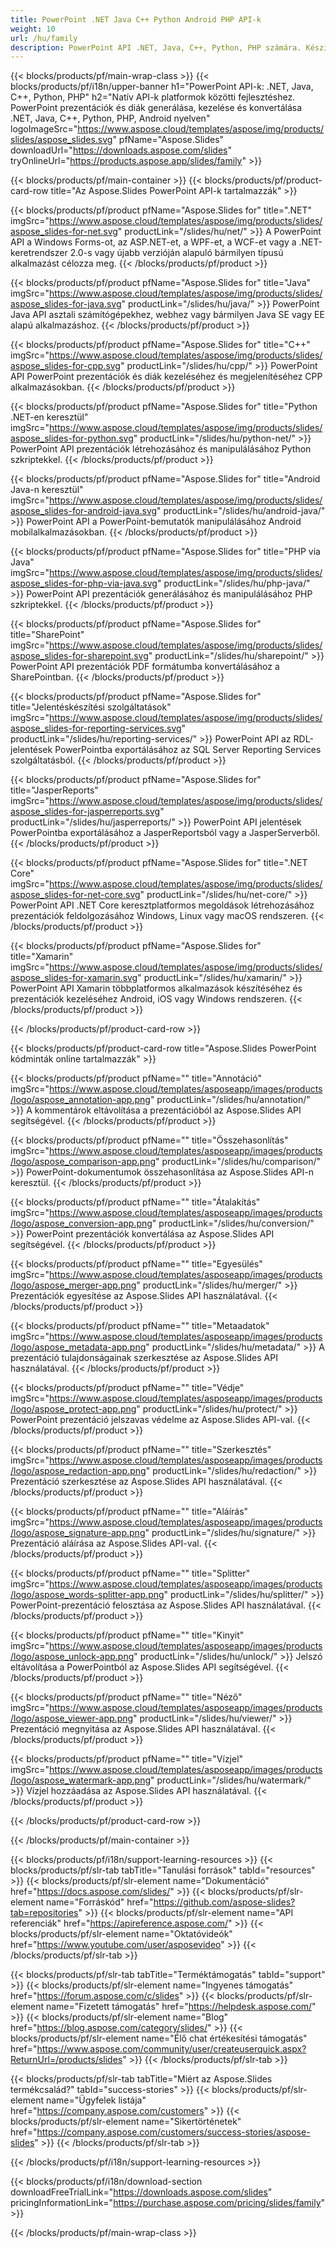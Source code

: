 ```yaml
---
title: PowerPoint .NET Java C++ Python Android PHP API-k
weight: 10
url: /hu/family
description: PowerPoint API .NET, Java, C++, Python, PHP számára. Készítsen Írás Szerkesztés Render Nyomtatás PowerPoint PPT, PPTX, ODP. Diák exportálása az SSRS-ben és a JasperReportsban
---
```


{{< blocks/products/pf/main-wrap-class >}}
{{< blocks/products/pf/i18n/upper-banner h1="PowerPoint API-k: .NET, Java, C++, Python, PHP" h2="Natív API-k platformok közötti fejlesztéshez. PowerPoint prezentációk és diák generálása, kezelése és konvertálása .NET, Java, C++, Python, PHP, Android nyelven" logoImageSrc="https://www.aspose.cloud/templates/aspose/img/products/slides/aspose_slides.svg" pfName="Aspose.Slides" downloadUrl="https://downloads.aspose.com/slides" tryOnlineUrl="https://products.aspose.app/slides/family" >}}

{{< blocks/products/pf/main-container >}}
{{< blocks/products/pf/product-card-row title="Az Aspose.Slides PowerPoint API-k tartalmazzák" >}}

{{< blocks/products/pf/product pfName="Aspose.Slides for" title=".NET" imgSrc="https://www.aspose.cloud/templates/aspose/img/products/slides/aspose_slides-for-net.svg" productLink="/slides/hu/net/" >}}
A PowerPoint API a Windows Forms-ot, az ASP.NET-et, a WPF-et, a WCF-et vagy a .NET-keretrendszer 2.0-s vagy újabb verzióján alapuló bármilyen típusú alkalmazást célozza meg.
{{< /blocks/products/pf/product >}}

{{< blocks/products/pf/product pfName="Aspose.Slides for" title="Java" imgSrc="https://www.aspose.cloud/templates/aspose/img/products/slides/aspose_slides-for-java.svg" productLink="/slides/hu/java/" >}}
PowerPoint Java API asztali számítógépekhez, webhez vagy bármilyen Java SE vagy EE alapú alkalmazáshoz.
{{< /blocks/products/pf/product >}}

{{< blocks/products/pf/product pfName="Aspose.Slides for" title="C++" imgSrc="https://www.aspose.cloud/templates/aspose/img/products/slides/aspose_slides-for-cpp.svg" productLink="/slides/hu/cpp/" >}}
PowerPoint API PowerPoint prezentációk és diák kezeléséhez és megjelenítéséhez CPP alkalmazásokban.
{{< /blocks/products/pf/product >}}

{{< blocks/products/pf/product pfName="Aspose.Slides for" title="Python .NET-en keresztül" imgSrc="https://www.aspose.cloud/templates/aspose/img/products/slides/aspose_slides-for-python.svg" productLink="/slides/hu/python-net/" >}}
PowerPoint API prezentációk létrehozásához és manipulálásához Python szkriptekkel.
{{< /blocks/products/pf/product >}}

{{< blocks/products/pf/product pfName="Aspose.Slides for" title="Android Java-n keresztül" imgSrc="https://www.aspose.cloud/templates/aspose/img/products/slides/aspose_slides-for-android-java.svg" productLink="/slides/hu/android-java/" >}}
PowerPoint API a PowerPoint-bemutatók manipulálásához Android mobilalkalmazásokban.
{{< /blocks/products/pf/product >}}

{{< blocks/products/pf/product pfName="Aspose.Slides for" title="PHP via Java" imgSrc="https://www.aspose.cloud/templates/aspose/img/products/slides/aspose_slides-for-php-via-java.svg" productLink="/slides/hu/php-java/" >}}
PowerPoint API prezentációk generálásához és manipulálásához PHP szkriptekkel.
{{< /blocks/products/pf/product >}}

{{< blocks/products/pf/product pfName="Aspose.Slides for" title="SharePoint" imgSrc="https://www.aspose.cloud/templates/aspose/img/products/slides/aspose_slides-for-sharepoint.svg" productLink="/slides/hu/sharepoint/" >}}
PowerPoint API prezentációk PDF formátumba konvertálásához a SharePointban.
{{< /blocks/products/pf/product >}}

{{< blocks/products/pf/product pfName="Aspose.Slides for" title="Jelentéskészítési szolgáltatások" imgSrc="https://www.aspose.cloud/templates/aspose/img/products/slides/aspose_slides-for-reporting-services.svg" productLink="/slides/hu/reporting-services/" >}}
PowerPoint API az RDL-jelentések PowerPointba exportálásához az SQL Server Reporting Services szolgáltatásból.
{{< /blocks/products/pf/product >}}

{{< blocks/products/pf/product pfName="Aspose.Slides for" title="JasperReports" imgSrc="https://www.aspose.cloud/templates/aspose/img/products/slides/aspose_slides-for-jasperreports.svg" productLink="/slides/hu/jasperreports/" >}}
PowerPoint API jelentések PowerPointba exportálásához a JasperReportsból vagy a JasperServerből.
{{< /blocks/products/pf/product >}}

{{< blocks/products/pf/product pfName="Aspose.Slides for" title=".NET Core" imgSrc="https://www.aspose.cloud/templates/aspose/img/products/slides/aspose_slides-for-net-core.svg" productLink="/slides/hu/net-core/" >}}
PowerPoint API .NET Core keresztplatformos megoldások létrehozásához prezentációk feldolgozásához Windows, Linux vagy macOS rendszeren.
{{< /blocks/products/pf/product >}}

{{< blocks/products/pf/product pfName="Aspose.Slides for" title="Xamarin" imgSrc="https://www.aspose.cloud/templates/aspose/img/products/slides/aspose_slides-for-xamarin.svg" productLink="/slides/hu/xamarin/" >}}
PowerPoint API Xamarin többplatformos alkalmazások készítéséhez és prezentációk kezeléséhez Android, iOS vagy Windows rendszeren.
{{< /blocks/products/pf/product >}}

{{< /blocks/products/pf/product-card-row >}}

{{< blocks/products/pf/product-card-row title="Aspose.Slides PowerPoint kódminták online tartalmazzák" >}}

{{< blocks/products/pf/product pfName="" title="Annotáció" imgSrc="https://www.aspose.cloud/templates/asposeapp/images/products/logo/aspose_annotation-app.png" productLink="/slides/hu/annotation/" >}}
A kommentárok eltávolítása a prezentációból az Aspose.Slides API segítségével.
{{< /blocks/products/pf/product >}}

{{< blocks/products/pf/product pfName="" title="Összehasonlítás" imgSrc="https://www.aspose.cloud/templates/asposeapp/images/products/logo/aspose_comparison-app.png" productLink="/slides/hu/comparison/" >}}
PowerPoint-dokumentumok összehasonlítása az Aspose.Slides API-n keresztül.
{{< /blocks/products/pf/product >}}

{{< blocks/products/pf/product pfName="" title="Átalakítás" imgSrc="https://www.aspose.cloud/templates/asposeapp/images/products/logo/aspose_conversion-app.png" productLink="/slides/hu/conversion/" >}}
PowerPoint prezentációk konvertálása az Aspose.Slides API segítségével.
{{< /blocks/products/pf/product >}}

{{< blocks/products/pf/product pfName="" title="Egyesülés" imgSrc="https://www.aspose.cloud/templates/asposeapp/images/products/logo/aspose_merger-app.png" productLink="/slides/hu/merger/" >}}
Prezentációk egyesítése az Aspose.Slides API használatával.
{{< /blocks/products/pf/product >}}

{{< blocks/products/pf/product pfName="" title="Metaadatok" imgSrc="https://www.aspose.cloud/templates/asposeapp/images/products/logo/aspose_metadata-app.png" productLink="/slides/hu/metadata/" >}}
A prezentáció tulajdonságainak szerkesztése az Aspose.Slides API használatával.
{{< /blocks/products/pf/product >}}

{{< blocks/products/pf/product pfName="" title="Védje" imgSrc="https://www.aspose.cloud/templates/asposeapp/images/products/logo/aspose_protect-app.png" productLink="/slides/hu/protect/" >}}
PowerPoint prezentáció jelszavas védelme az Aspose.Slides API-val.
{{< /blocks/products/pf/product >}}

{{< blocks/products/pf/product pfName="" title="Szerkesztés" imgSrc="https://www.aspose.cloud/templates/asposeapp/images/products/logo/aspose_redaction-app.png" productLink="/slides/hu/redaction/" >}}
Prezentáció szerkesztése az Aspose.Slides API használatával.
{{< /blocks/products/pf/product >}}

{{< blocks/products/pf/product pfName="" title="Aláírás" imgSrc="https://www.aspose.cloud/templates/asposeapp/images/products/logo/aspose_signature-app.png" productLink="/slides/hu/signature/" >}}
Prezentáció aláírása az Aspose.Slides API-val.
{{< /blocks/products/pf/product >}}

{{< blocks/products/pf/product pfName="" title="Splitter" imgSrc="https://www.aspose.cloud/templates/asposeapp/images/products/logo/aspose_words-splitter-app.png" productLink="/slides/hu/splitter/" >}}
PowerPoint-prezentáció felosztása az Aspose.Slides API használatával.
{{< /blocks/products/pf/product >}}

{{< blocks/products/pf/product pfName="" title="Kinyit" imgSrc="https://www.aspose.cloud/templates/asposeapp/images/products/logo/aspose_unlock-app.png" productLink="/slides/hu/unlock/" >}}
Jelszó eltávolítása a PowerPointból az Aspose.Slides API segítségével.
{{< /blocks/products/pf/product >}}

{{< blocks/products/pf/product pfName="" title="Néző" imgSrc="https://www.aspose.cloud/templates/asposeapp/images/products/logo/aspose_viewer-app.png" productLink="/slides/hu/viewer/" >}}
Prezentáció megnyitása az Aspose.Slides API használatával.
{{< /blocks/products/pf/product >}}

{{< blocks/products/pf/product pfName="" title="Vízjel" imgSrc="https://www.aspose.cloud/templates/asposeapp/images/products/logo/aspose_watermark-app.png" productLink="/slides/hu/watermark/" >}}
Vízjel hozzáadása az Aspose.Slides API használatával.
{{< /blocks/products/pf/product >}}

{{< /blocks/products/pf/product-card-row >}}

{{< /blocks/products/pf/main-container >}}

{{< blocks/products/pf/i18n/support-learning-resources >}}
{{< blocks/products/pf/slr-tab tabTitle="Tanulási források" tabId="resources" >}}
{{< blocks/products/pf/slr-element name="Dokumentáció" href="https://docs.aspose.com/slides/" >}}
{{< blocks/products/pf/slr-element name="Forráskód" href="https://github.com/aspose-slides?tab=repositories" >}}
{{< blocks/products/pf/slr-element name="API referenciák" href="https://apireference.aspose.com/" >}}
{{< blocks/products/pf/slr-element name="Oktatóvideók" href="https://www.youtube.com/user/asposevideo" >}}
{{< /blocks/products/pf/slr-tab >}}

{{< blocks/products/pf/slr-tab tabTitle="Terméktámogatás" tabId="support" >}}
{{< blocks/products/pf/slr-element name="Ingyenes támogatás" href="https://forum.aspose.com/c/slides" >}}
{{< blocks/products/pf/slr-element name="Fizetett támogatás" href="https://helpdesk.aspose.com/" >}}
{{< blocks/products/pf/slr-element name="Blog" href="https://blog.aspose.com/category/slides/" >}}
{{< blocks/products/pf/slr-element name="Élő chat értékesítési támogatás" href="https://www.aspose.com/community/user/createuserquick.aspx?ReturnUrl=/products/slides" >}}
{{< /blocks/products/pf/slr-tab >}}

{{< blocks/products/pf/slr-tab tabTitle="Miért az Aspose.Slides termékcsalád?" tabId="success-stories" >}}
{{< blocks/products/pf/slr-element name="Ügyfelek listája" href="https://company.aspose.com/customers" >}}
{{< blocks/products/pf/slr-element name="Sikertörténetek" href="https://company.aspose.com/customers/success-stories/aspose-slides" >}}
{{< /blocks/products/pf/slr-tab >}}

{{< /blocks/products/pf/i18n/support-learning-resources >}}

{{< blocks/products/pf/i18n/download-section downloadFreeTrialLink="https://downloads.aspose.com/slides" pricingInformationLink="https://purchase.aspose.com/pricing/slides/family" >}}

{{< /blocks/products/pf/main-wrap-class >}}